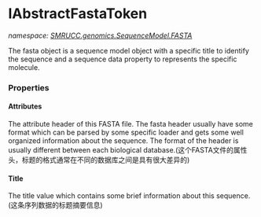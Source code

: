 ﻿# IAbstractFastaToken
_namespace: [SMRUCC.genomics.SequenceModel.FASTA](./index.md)_

The fasta object is a sequence model object with a specific title to identify the sequence and a sequence data property to represents the specific molecule.




### Properties

#### Attributes
The attribute header of this FASTA file. The fasta header usually have some format which can be parsed by some 
 specific loader and gets some well organized information about the sequence. The format of the header is 
 usually different between each biological database.(这个FASTA文件的属性头，标题的格式通常在不同的数据库之间是具有很大差异的)
#### Title
The title value which contains some brief information about this sequence.(这条序列数据的标题摘要信息)
